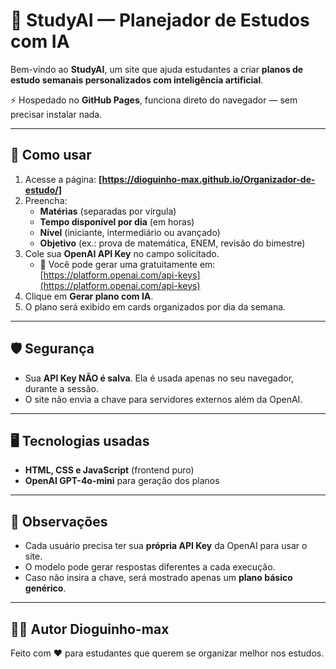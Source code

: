 # 📘 StudyAI — Planejador de Estudos com IA

Bem-vindo ao **StudyAI**, um site que ajuda estudantes a criar **planos de estudo semanais personalizados com inteligência artificial**.

⚡️ Hospedado no **GitHub Pages**, funciona direto do navegador — sem precisar instalar nada.

---

## 🚀 Como usar
1. Acesse a página: **[https://dioguinho-max.github.io/Organizador-de-estudo/]**
2. Preencha:
   - **Matérias** (separadas por vírgula)
   - **Tempo disponível por dia** (em horas)
   - **Nível** (iniciante, intermediário ou avançado)
   - **Objetivo** (ex.: prova de matemática, ENEM, revisão do bimestre)
3. Cole sua **OpenAI API Key** no campo solicitado.
   - 🔑 Você pode gerar uma gratuitamente em: [https://platform.openai.com/api-keys](https://platform.openai.com/api-keys)
4. Clique em **Gerar plano com IA**.
5. O plano será exibido em cards organizados por dia da semana.

---

## 🛡️ Segurança
- Sua **API Key NÃO é salva**. Ela é usada apenas no seu navegador, durante a sessão.
- O site não envia a chave para servidores externos além da OpenAI.

---

## 🖥️ Tecnologias usadas
- **HTML, CSS e JavaScript** (frontend puro)
- **OpenAI GPT-4o-mini** para geração dos planos

---

## 📌 Observações
- Cada usuário precisa ter sua **própria API Key** da OpenAI para usar o site.
- O modelo pode gerar respostas diferentes a cada execução.
- Caso não insira a chave, será mostrado apenas um **plano básico genérico**.

---

## 👨‍💻 Autor Dioguinho-max
Feito com ❤️ para estudantes que querem se organizar melhor nos estudos.
